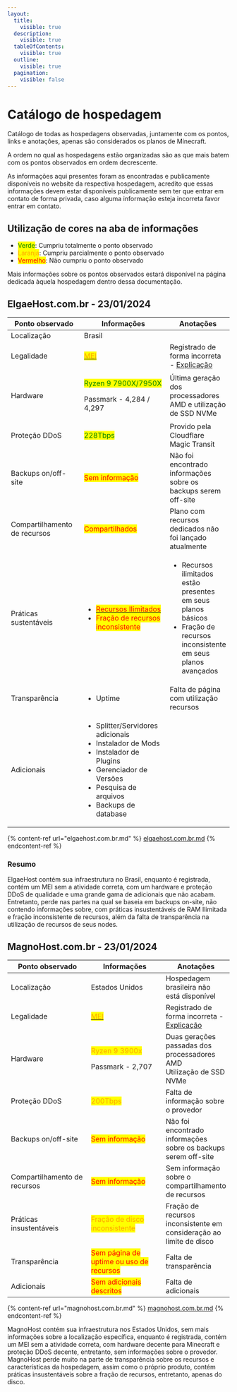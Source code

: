 ```yaml
---
layout:
  title:
    visible: true
  description:
    visible: true
  tableOfContents:
    visible: true
  outline:
    visible: true
  pagination:
    visible: false
---
```


# Catálogo de hospedagem

Catálogo de todas as hospedagens observadas, juntamente com os pontos, links e anotações, apenas são considerados os planos de Minecraft.

A ordem no qual as hospedagens estão organizadas são as que mais batem com os pontos observados em ordem decrescente.

As informações aqui presentes foram as encontradas e publicamente disponíveis no website da respectiva hospedagem, acredito que essas informações devem estar disponíveis publicamente sem ter que entrar em contato de forma privada, caso alguma informação esteja incorreta favor entrar em contato.

## Utilização de cores na aba de informações

* <mark style="color:green;">Verde</mark>: Cumpriu totalmente o ponto observado
* <mark style="color:orange;">Laranja</mark>: Cumpriu parcialmente o ponto observado
* <mark style="color:red;">Vermelho</mark>: Não cumpriu o ponto observado

Mais informações sobre os pontos observados estará disponível na página dedicada àquela hospedagem dentro dessa documentação.

## ElgaeHost.com.br - 23/01/2024

<table><thead><tr><th width="208">Ponto observado</th><th width="240">Informações</th><th>Anotações</th></tr></thead><tbody><tr><td>Localização</td><td>Brasil</td><td></td></tr><tr><td>Legalidade</td><td><a href="https://cnpj.biz/46853968000161"><mark style="color:orange;">MEI</mark></a></td><td>Registrado de forma incorreta - <a href="../../escolhendo-uma-hospedagem/legais.md">Explicação</a></td></tr><tr><td>Hardware</td><td><p><mark style="color:green;">Ryzen 9 7900X/7950X</mark></p><p>Passmark - 4,284 / 4,297</p></td><td>Última geração dos processadores AMD e utilização de SSD NVMe</td></tr><tr><td>Proteção DDoS</td><td><mark style="color:green;">228Tbps</mark></td><td>Provido pela Cloudflare Magic Transit</td></tr><tr><td>Backups on/off-site</td><td><mark style="color:red;">Sem informação</mark></td><td>Não foi encontrado informações sobre os backups serem off-site</td></tr><tr><td>Compartilhamento de recursos</td><td><mark style="color:red;">Compartilhados</mark></td><td>Plano com recursos dedicados não foi lançado atualmente</td></tr><tr><td>Práticas sustentáveis</td><td><ul><li><a href="https://www.elgaehost.com.br/minecraft-basic"><mark style="color:red;">Recursos Ilimitados</mark></a></li><li><mark style="color:red;">Fração de recursos inconsistente</mark></li></ul></td><td><ul><li>Recursos ilimitados estão presentes em seus planos básicos</li><li>Fração de recursos inconsistente em seus planos avançados</li></ul></td></tr><tr><td>Transparência</td><td><ul><li>Uptime</li></ul></td><td>Falta de página com utilização recursos</td></tr><tr><td>Adicionais</td><td><ul><li>Splitter/Servidores adicionais</li><li>Instalador de Mods</li><li>Instalador de Plugins</li><li>Gerenciador de Versões</li><li>Pesquisa de arquivos</li><li>Backups de database</li></ul></td><td></td></tr></tbody></table>

{% content-ref url="elgaehost.com.br.md" %}
[elgaehost.com.br.md](elgaehost.com.br.md)
{% endcontent-ref %}

### Resumo

ElgaeHost contém sua infraestrutura no Brasil, enquanto é registrada, contém um MEI sem a atividade correta, com um hardware e proteção DDoS de qualidade e uma grande gama de adicionais que não acabam.\
Entretanto, perde nas partes na qual se baseia em backups on-site, não contendo informações sobre, com práticas insustentáveis de RAM Ilimitada e fração inconsistente de recursos, além da falta de transparência na utilização de recursos de seus nodes.

## MagnoHost.com.br - 23/01/2024

<table><thead><tr><th width="208">Ponto observado</th><th width="240">Informações</th><th>Anotações</th></tr></thead><tbody><tr><td>Localização</td><td>Estados Unidos</td><td>Hospedagem brasileira não está disponível</td></tr><tr><td>Legalidade</td><td><a href="https://cnpj.biz/53000870000127"><mark style="color:orange;">MEI</mark></a></td><td>Registrado de forma incorreta - <a href="../../escolhendo-uma-hospedagem/legais.md">Explicação</a></td></tr><tr><td>Hardware</td><td><p><mark style="color:orange;">Ryzen 9 3900x</mark></p><p>Passmark - 2,707</p></td><td>Duas gerações passadas dos processadores AMD<br>Utilização de SSD NVMe</td></tr><tr><td>Proteção DDoS</td><td><mark style="color:orange;">200Tbps</mark></td><td>Falta de informação sobre o provedor</td></tr><tr><td>Backups on/off-site</td><td><mark style="color:red;">Sem informação</mark></td><td>Não foi encontrado informações sobre os backups serem off-site</td></tr><tr><td>Compartilhamento de recursos</td><td><mark style="color:red;">Sem informação</mark></td><td>Sem informação sobre o compartilhamento de recursos</td></tr><tr><td>Práticas insustentáveis</td><td><mark style="color:orange;">Fração de disco inconsistente</mark></td><td>Fração de recursos inconsistente em consideração ao limite de disco</td></tr><tr><td>Transparência</td><td><mark style="color:red;">Sem página de uptime ou uso de recursos</mark></td><td>Falta de transparência</td></tr><tr><td>Adicionais</td><td><mark style="color:red;">Sem adicionais descritos</mark></td><td>Falta de adicionais</td></tr></tbody></table>

{% content-ref url="magnohost.com.br.md" %}
[magnohost.com.br.md](magnohost.com.br.md)
{% endcontent-ref %}

MagnoHost contém sua infraestrutura nos Estados Unidos, sem mais informações sobre a localização específica, enquanto é registrada, contém um MEI sem a atividade correta, com hardware decente para Minecraft e proteção DDoS decente, entretanto, sem informações sobre o provedor.\
MagnoHost perde muito na parte de transparência sobre os recursos e características da hospedagem, assim como o próprio produto, contém práticas insustentáveis sobre a fração de recursos, entretanto, apenas do disco.
